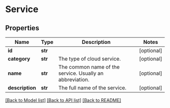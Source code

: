 # Service

## Properties
Name | Type | Description | Notes
------------ | ------------- | ------------- | -------------
**id** | **str** |  | [optional] 
**category** | **str** | The type of cloud service. | [optional] 
**name** | **str** | The common name of the service. Usually an abbreviation. | [optional] 
**description** | **str** | The full name of the service. | [optional] 

[[Back to Model list]](../README.md#documentation-for-models) [[Back to API list]](../README.md#documentation-for-api-endpoints) [[Back to README]](../README.md)



